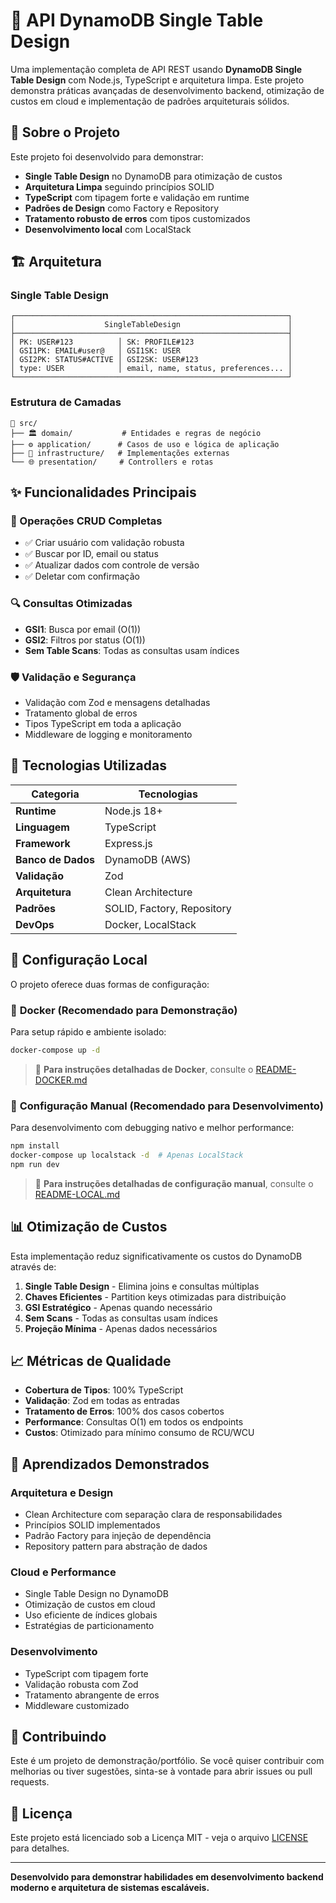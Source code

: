 # 🚀 API DynamoDB Single Table Design

Uma implementação completa de API REST usando **DynamoDB Single Table Design** com Node.js, TypeScript e arquitetura limpa. Este projeto demonstra práticas avançadas de desenvolvimento backend, otimização de custos em cloud e implementação de padrões arquiteturais sólidos.

## 🎯 Sobre o Projeto

Este projeto foi desenvolvido para demonstrar:

- **Single Table Design** no DynamoDB para otimização de custos
- **Arquitetura Limpa** seguindo princípios SOLID
- **TypeScript** com tipagem forte e validação em runtime
- **Padrões de Design** como Factory e Repository
- **Tratamento robusto de erros** com tipos customizados
- **Desenvolvimento local** com LocalStack

## 🏗️ Arquitetura

### Single Table Design

```
┌─────────────────────────────────────────────────────────────┐
│                    SingleTableDesign                        │
├─────────────────────────────────────────────────────────────┤
│ PK: USER#123          │ SK: PROFILE#123                     │
│ GSI1PK: EMAIL#user@   │ GSI1SK: USER                        │
│ GSI2PK: STATUS#ACTIVE │ GSI2SK: USER#123                    │
│ type: USER            │ email, name, status, preferences... │
└─────────────────────────────────────────────────────────────┘
```

### Estrutura de Camadas

```
📁 src/
├── 🏛️ domain/           # Entidades e regras de negócio
├── ⚙️ application/      # Casos de uso e lógica de aplicação
├── 🔧 infrastructure/   # Implementações externas
└── 🌐 presentation/     # Controllers e rotas
```

## ✨ Funcionalidades Principais

### 🔄 Operações CRUD Completas

- ✅ Criar usuário com validação robusta
- ✅ Buscar por ID, email ou status
- ✅ Atualizar dados com controle de versão
- ✅ Deletar com confirmação

### 🔍 Consultas Otimizadas

- **GSI1**: Busca por email (O(1))
- **GSI2**: Filtros por status (O(1))
- **Sem Table Scans**: Todas as consultas usam índices

### 🛡️ Validação e Segurança

- Validação com Zod e mensagens detalhadas
- Tratamento global de erros
- Tipos TypeScript em toda a aplicação
- Middleware de logging e monitoramento

## 🚀 Tecnologias Utilizadas

| Categoria          | Tecnologias                |
| ------------------ | -------------------------- |
| **Runtime**        | Node.js 18+                |
| **Linguagem**      | TypeScript                 |
| **Framework**      | Express.js                 |
| **Banco de Dados** | DynamoDB (AWS)             |
| **Validação**      | Zod                        |
| **Arquitetura**    | Clean Architecture         |
| **Padrões**        | SOLID, Factory, Repository |
| **DevOps**         | Docker, LocalStack         |

## 🔧 Configuração Local

O projeto oferece duas formas de configuração:

### 🐳 **Docker (Recomendado para Demonstração)**

Para setup rápido e ambiente isolado:

```bash
docker-compose up -d
```

> 📖 **Para instruções detalhadas de Docker**, consulte o [README-DOCKER.md](./README-DOCKER.md)

### 🔧 **Configuração Manual (Recomendado para Desenvolvimento)**

Para desenvolvimento com debugging nativo e melhor performance:

```bash
npm install
docker-compose up localstack -d  # Apenas LocalStack
npm run dev
```

> 📖 **Para instruções detalhadas de configuração manual**, consulte o [README-LOCAL.md](./README-LOCAL.md)

## 📊 Otimização de Custos

Esta implementação reduz significativamente os custos do DynamoDB através de:

1. **Single Table Design** - Elimina joins e consultas múltiplas
2. **Chaves Eficientes** - Partition keys otimizadas para distribuição
3. **GSI Estratégico** - Apenas quando necessário
4. **Sem Scans** - Todas as consultas usam índices
5. **Projeção Mínima** - Apenas dados necessários

## 📈 Métricas de Qualidade

- **Cobertura de Tipos**: 100% TypeScript
- **Validação**: Zod em todas as entradas
- **Tratamento de Erros**: 100% dos casos cobertos
- **Performance**: Consultas O(1) em todos os endpoints
- **Custos**: Otimizado para mínimo consumo de RCU/WCU

## 🎯 Aprendizados Demonstrados

### Arquitetura e Design

- Clean Architecture com separação clara de responsabilidades
- Princípios SOLID implementados
- Padrão Factory para injeção de dependência
- Repository pattern para abstração de dados

### Cloud e Performance

- Single Table Design no DynamoDB
- Otimização de custos em cloud
- Uso eficiente de índices globais
- Estratégias de particionamento

### Desenvolvimento

- TypeScript com tipagem forte
- Validação robusta com Zod
- Tratamento abrangente de erros
- Middleware customizado

## 🤝 Contribuindo

Este é um projeto de demonstração/portfólio. Se você quiser contribuir com melhorias ou tiver sugestões, sinta-se à vontade para abrir issues ou pull requests.

## 📄 Licença

Este projeto está licenciado sob a Licença MIT - veja o arquivo [LICENSE](LICENSE) para detalhes.

---

**Desenvolvido para demonstrar habilidades em desenvolvimento backend moderno e arquitetura de sistemas escaláveis.**
